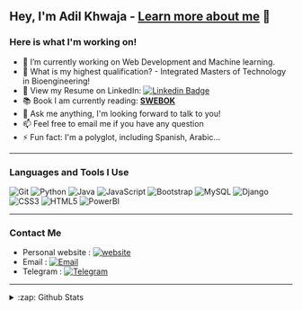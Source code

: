## Hey, I'm Adil Khwaja - **[Learn more about me](https://www.linkedin.com/in/zadilkhwaja)** 👋


### Here is what I'm working on!  

- 🔭 I’m currently working on Web Development and Machine learning.
- 🤔 What is my highest qualification? - Integrated Masters of Technology in Bioengineering! 
- 📄 View my Resume on LinkedIn: [![Linkedin Badge](https://img.shields.io/badge/Adil_Khwaja-blue?style=flat-square&logo=Linkedin&logoColor=white&link=https://www.linkedin.com/in/sanket-patil-b4134362/)](https://www.linkedin.com/in/zadilkhwaja)
- 📚 Book I am currently reading: **[SWEBOK](https://www.computer.org/education/bodies-of-knowledge/software-engineering)**
- 💬 Ask me anything, I'm looking forward to talk to you!
- 📫 Feel free to email me if you have any question 
- ⚡ Fun fact: I'm a polyglot, including Spanish, Arabic...

---

### Languages and Tools I Use

![Git](https://img.shields.io/badge/Git-F05032?style=flat-square&logo=Git&logoColor=white)
![Python](https://img.shields.io/badge/Python-3776AB?style=flat-square&logo=Python&logoColor=white)
![Java](https://img.shields.io/badge/Java-%23ED8B00.svg?&style=flat-square&logo=Java&logoColor=white)
![JavaScript](https://img.shields.io/badge/JavaScript-F7DF1E?style=flat-square&logo=JavaScript&logoColor=white)
![Bootstrap](https://img.shields.io/badge/Bootstrap%20-%23563D7C.svg?&style=flat-square&logo=bootstrap&logoColor=white)
![MySQL](https://img.shields.io/badge/MySQL-%2300f.svg?&style=flat-square&logo=mysql&logoColor=white)
![Django](https://img.shields.io/badge/Django-092E20.svg?&style=flat-square&logo=django&logoColor=white)
![CSS3](https://img.shields.io/badge/CSS3-3776AB.svg?&style=flat-square&logo=CSS3&logoColor=white)
![HTML5](https://img.shields.io/badge/HTML5-F05032.svg?&style=flat-square&logo=HTML5&logoColor=white)
![PowerBI](https://img.shields.io/badge/PowerBI-F7DF1E.svg?&style=flat-square&logo=powerbi&logoColor=white)

---

### Contact Me

- Personal website : [![website](https://img.shields.io/badge/Adil_Portfolio-3693F3?style=flat-square&logo=icloud&logoColor=white)](https://zadilkhwaja.github.io/Adil_Portfolio/)
- Email : [![Email](https://img.shields.io/badge/zadilkhwaja@gmail.com-D14836?style=flat-square&logo=gmail&logoColor=white)](mailto:zadilkhwaja@gmail.com)
- Telegram : [![Telegram](https://img.shields.io/badge/zakhwaja-blue?style=flat-square&logo=telegram&logoColor=white)](https://t.me/zakhwaja)

---

<details>
  <summary>:zap: Github Stats</summary>
  

<p align="left"> <img src="https://komarev.com/ghpvc/?username=zadilkhwaja&label=Profile%20views&color=0e75b6&style=flat" alt="zadilkhwaja" /> </p>

[![Adil's github stats](https://github-readme-stats.vercel.app/api?username=zadilkhwaja)](https://github.com/zadilkhwaja/github-readme-stats)

<p><img align="center" src="https://github-readme-streak-stats.herokuapp.com/?user=zadilkhwaja&" alt="zadilkhwaja" /></p>

</details>

